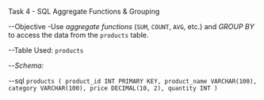Task 4 - SQL Aggregate Functions & Grouping

--Objective
    -Use *aggregate functions* (`SUM`, `COUNT`, `AVG`, etc.) and *GROUP BY* to access the data from the `products` table. 

--Table Used: `products`

--*Schema:*

--sql
      `products (
      product_id INT PRIMARY KEY,
      product_name VARCHAR(100),
      category VARCHAR(100),
      price DECIMAL(10, 2),
      quantity INT
      )`
